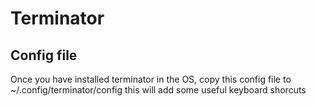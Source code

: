 # Terminator

## Config file
Once you have installed terminator in the OS, copy this config file to ~/.config/terminator/config this will add some useful keyboard shorcuts
